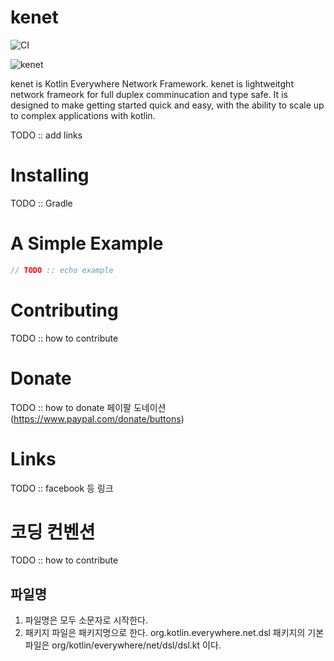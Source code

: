 # kenet

![CI](https://github.com/kotlin-everywhere/kenet/actions/workflows/gradle.yml/badge.svg)

![kenet](https://user-images.githubusercontent.com/682021/123745117-c260c200-d8ea-11eb-88fd-1e465cd47e00.png)

kenet is Kotlin Everywhere Network Framework.
kenet is lightweitght network frameork for full duplex comminucation and type safe. It is designed to make getting started quick and easy, with the ability to scale up to complex applications with kotlin. 

TODO ::  add links

# Installing

TODO :: Gradle 

# A Simple Example

```kotlin
// TODO :: echo example
```

# Contributing

TODO :: how to contribute

# Donate

TODO :: how to donate
페이팔 도네이션 (https://www.paypal.com/donate/buttons)

# Links

TODO :: facebook 등 링크 


# 코딩 컨벤션
TODO :: how to contribute

## 파일명

1. 파일명은 모두 소문자로 시작한다.
2. 패키지 파일은 패키지명으로 한다. org.kotlin.everywhere.net.dsl 패키지의 기본 파일은 org/kotlin/everywhere/net/dsl/dsl.kt 이다.
